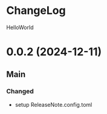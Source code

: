 # ChangeLog

HelloWorld

<!-- release notes start -->

# 0.0.2 (2024-12-11)


## Main

### Changed

- setup ReleaseNote.config.toml
